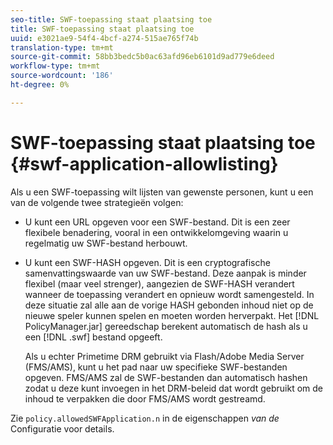 ```yaml
---
seo-title: SWF-toepassing staat plaatsing toe
title: SWF-toepassing staat plaatsing toe
uuid: e3021ae9-54f4-4bcf-a274-515ae765f74b
translation-type: tm+mt
source-git-commit: 58bb3bedc5b0ac63afd96eb6101d9ad779e6deed
workflow-type: tm+mt
source-wordcount: '186'
ht-degree: 0%

---
```



# SWF-toepassing staat plaatsing toe {#swf-application-allowlisting}

Als u een SWF-toepassing wilt lijsten van gewenste personen, kunt u een van de volgende twee strategieën volgen:

* U kunt een URL opgeven voor een SWF-bestand. Dit is een zeer flexibele benadering, vooral in een ontwikkelomgeving waarin u regelmatig uw SWF-bestand herbouwt.
* U kunt een SWF-HASH opgeven. Dit is een cryptografische samenvattingswaarde van uw SWF-bestand. Deze aanpak is minder flexibel (maar veel strenger), aangezien de SWF-HASH verandert wanneer de toepassing verandert en opnieuw wordt samengesteld. In deze situatie zal alle aan de vorige HASH gebonden inhoud niet op de nieuwe speler kunnen spelen en moeten worden herverpakt. Het [!DNL PolicyManager.jar] gereedschap berekent automatisch de hash als u een [!DNL .swf] bestand opgeeft.

   Als u echter Primetime DRM gebruikt via Flash/Adobe Media Server (FMS/AMS), kunt u het pad naar uw specifieke SWF-bestanden opgeven. FMS/AMS zal de SWF-bestanden dan automatisch hashen zodat u deze kunt invoegen in het DRM-beleid dat wordt gebruikt om de inhoud te verpakken die door FMS/AMS wordt gestreamd.

Zie `policy.allowedSWFApplication.n` in de eigenschappen *van de* Configuratie voor details.
